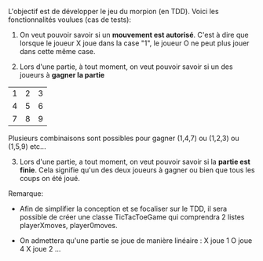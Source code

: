 
L'objectif est de développer le jeu du morpion (en TDD).
Voici les fonctionnalités voulues (cas de tests): 

1. On veut pouvoir savoir si un **mouvement est autorisé**. C'est à dire que lorsque le joueur X joue dans la case "1", le joueur O ne peut plus jouer dans cette même case.


2) Lors d'une partie, à tout moment, on veut pouvoir savoir si un des joueurs à **gagner la partie**
     
|  |           |  |
| :-----: |:--:| :---:|
| 1  |  2  |  3 |
| 4  | 5   |   6 |
| 7  | 8   |    9 |

Plusieurs combinaisons sont possibles pour gagner (1,4,7) ou (1,2,3) ou (1,5,9) etc... 

3) Lors d'une partie, a tout moment, on veut pouvoir savoir si la **partie est finie**. Cela signifie qu'un des deux joueurs à gagner ou bien que tous les coups on été joué.


Remarque: 

- Afin de simplifier la conception et se focaliser sur le TDD, il sera possible de créer une classe TicTacToeGame qui comprendra 2 listes playerXmoves, player0moves. 

- On admettera qu'une partie se joue de manière linéaire :
X joue 1
O joue 4 
X joue 2 
... 
